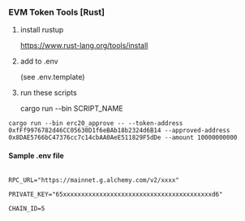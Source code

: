 ### EVM Token Tools [Rust]

1. install rustup 

    https://www.rust-lang.org/tools/install

2. add to .env 

    (see .env.template)

3. run these scripts 

    cargo run --bin SCRIPT_NAME

```
cargo run --bin erc20_approve -- --token-address 0xfFf9976782d46CC05630D1f6eBAb18b2324d6B14 --approved-address 0x8DAE5766bC47376cc7c14cbAA0AeE511829F5dDe --amount 10000000000

```





#### Sample .env file 

```

RPC_URL="https://mainnet.g.alchemy.com/v2/xxxx"

PRIVATE_KEY="65xxxxxxxxxxxxxxxxxxxxxxxxxxxxxxxxxxxxxxxxxd6"

CHAIN_ID=5



```
